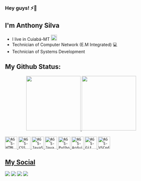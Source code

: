 ### Hey guys! ⚡🚀
## I'm Anthony Silva
- I live in Cuiabá-MT <img src="https://user-images.githubusercontent.com/82158439/137811045-851bf2e5-bae8-419b-bea3-1055121823f4.png" width="20px">
- Technician of Computer Network (E.M Integrated) 💻
- Technician of Systems Development

## My Github Status:
<div align="center">
  <a href="https://linktr.ee/thonygs_">
  <img height="180em" src="https://github-readme-stats.vercel.app/api?username=thonygs&show_icons=true&theme=dark&include_all_commits=true&count_private=true"/>
  <img height="180em" src="https://github-readme-stats.vercel.app/api/top-langs/?username=thonygs&layout=compact&langs_count=7&theme=dark"/>
</div>
<div style="display: inline_block"><br>
  <code><img alt="AGS-HTML" height="40" src="https://cdn.jsdelivr.net/gh/devicons/devicon/icons/html5/html5-original.svg"></code>
  <code><img alt="AGS-CSS" height="40" src="https://cdn.jsdelivr.net/gh/devicons/devicon/icons/css3/css3-original.svg"></code>
  <code><img alt="AGS-JavaScript" height="40" src="https://cdn.jsdelivr.net/gh/devicons/devicon/icons/javascript/javascript-original.svg"></code>
  <code><img alt="AGS-Java" height="40" src="https://cdn.jsdelivr.net/gh/devicons/devicon/icons/java/java-original.svg"></code>
  <code><img alt="AGS-Python" height="40" src="https://cdn.jsdelivr.net/gh/devicons/devicon/icons/python/python-original.svg"></code>
  <code><img alt="AGS-Arduino" height="40" src="https://cdn.jsdelivr.net/gh/devicons/devicon/icons/arduino/arduino-original-wordmark.svg"></code>
  <code><img alt="AGS-Git" height="40" src="https://cdn.jsdelivr.net/gh/devicons/devicon/icons/git/git-original.svg"></code>
  <code><img alt="AGS-VSCode" height="40" src="https://cdn.jsdelivr.net/gh/devicons/devicon/icons/vscode/vscode-original.svg"></code>
  
</div>
  
## My Social
<div> 
  <a href="https://instagram.com/thonygs_" target="_blank"><img src="https://img.shields.io/badge/-Instagram-%23E4405F?style=for-the-badge&logo=instagram&logoColor=white" target="_blank"></a>
  <a href="https://www.linkedin.com/in/thonygs/" target="_blank"><img src="https://img.shields.io/badge/-LinkedIn-%230077B5?style=for-the-badge&logo=linkedin&logoColor=white" target="_blank"></a>
  <a href="https://www.reddit.com/user/thonygs" target="_blank"><img src="https://img.shields.io/badge/Reddit-FF4500?style=for-the-badge&logo=reddit&logoColor=white" target="_blank"></a>
  <a href = "mailto:anthonygabriel182004@gmail.com"><img src="https://img.shields.io/badge/-Gmail-%23333?style=for-the-badge&logo=gmail&logoColor=white" target="_blank"></a>
</div>
